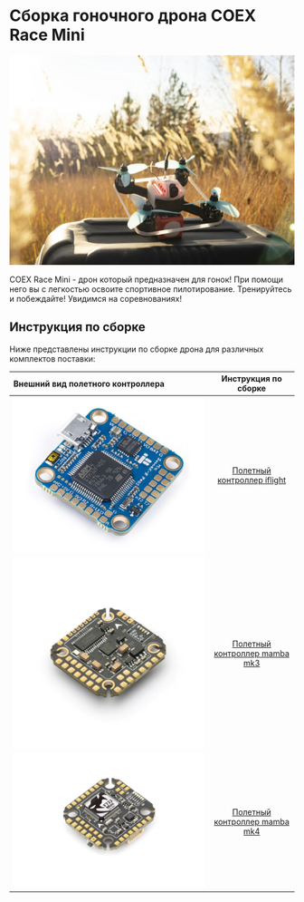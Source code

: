 # Сборка гоночного дрона COEX Race Mini

![_image](img/drone.jpg)

COEX Race Mini - дрон который предназначен для гонок! При помощи него вы с легкостью освоите спортивное пилотирование.
Тренируйтесь и побеждайте! Увидимся на соревнованиях!

## Инструкция по сборке

Ниже представлены инструкции по сборке дрона для различных комплектов поставки:

Внешний вид полетного контроллера | Инструкция по сборке 
:----------- |:-------------:
![_image](img/fc_iflight.jpg)        | [Полетный контроллер iflight](../assembly_iflight)        
![_image](img/fc_mamba.jpg)          | [Полетный контроллер mamba mk3](../assembly_mamba)
![_image](img/fc_mamba_mk4.webp)          | [Полетный контроллер mamba mk4](../assembly_mamba_mk4)       